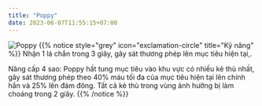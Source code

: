 ```yaml
---
title: "Poppy"
date: 2023-06-07T11:55:15+07:00
---
```

![Poppy](https://storage.googleapis.com/www.publish.nocodesites.co.uk/prod/2542/files/a4a7647b4846c2abc80b8a77aca113a28a1e37ae18f21e0e9eaf566c322b25c8cf3dce8b52736cb214bdc86a9c18b480326553dd7c5ecbdb59a596d4c3181d02.png)
{{% notice style="grey" icon="exclamation-circle" title="Kỹ năng" %}}
Nhận 1 lá chắn trong 3 giây, gây sát thương phép lên mục tiêu hiện tại,.

Nâng cấp 4 sao: Poppy hất tung mục tiêu vào khu vực có nhiều kẻ thù nhất, gây sát thương phép theo 40% máu tối đa của mục tiêu hiện tại lên chính hắn và 25% lên đám đông. Tất cả kẻ thù trong vùng ảnh hưởng bị làm choáng trong 2 giây.
{{% /notice %}}